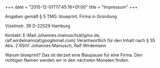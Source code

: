 +++
date = "2015-12-01T17:45:16+01:00"
title = "Impressum"
+++

Angaben gemäß § 5 TMG:
blueprint, Firma in Gründung

Vizelinstr. 39
D-22529 Hamburg

Kontakt: E-Mail: johannes.mainusch(at)gmx.de, ralf.wirdemann(at)googlemail.com)
Verantwortlich für den Inhalt nach § 55 Abs. 2 RStV: Johannes Mainusch, Ralf Wirdemann


Warum blueprint?
Das ist derzeit eine Blaupause für eine Firma. Den richtigen Namen werden wir in den nächsten Monaten finden.



